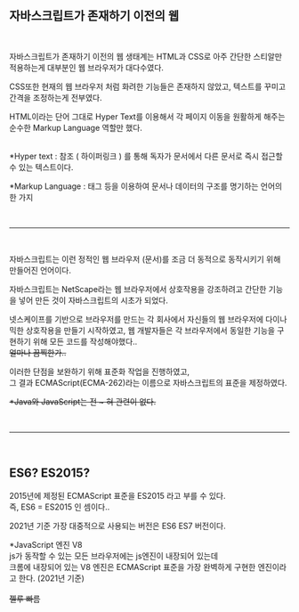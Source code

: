 ## 자바스크립트가 존재하기 이전의 웹

<br>

자바스크립트가 존재하기 이전의 웹 생태계는 HTML과 CSS로 아주 간단한 스티알만 적용하는게 대부분인 웹 브라우저가 대다수였다.

CSS또한 현재의 웹 브라우저 처럼 화려한 기능들은 존재하지 않았고, 텍스트를 꾸미고 간격을 조정하는게 전부였다. 

HTML이라는 단어 그대로 Hyper Text를 이용해서 각 페이지 이동을 원활하게 해주는 순수한 Markup Language 역할만 했다.
<br><br>

*Hyper text : 참조 ( 하이퍼링크 ) 를 통해 독자가 문서에서 다른 문서로 즉시 접근할 수 있는 텍스트이다.

*Markup Language : 태그 등을 이용하여 문서나 데이터의 구조를 명기하는 언어의 한 가지

<br>

***

<br>

자바스크립트는 이런 정적인 웹 브라우저 (문서)를 조금 더 동적으로 동작시키기 위해 만들어진 언어이다. 

자바스크립트는 NetScape라는 웹 브라우저에서 상호작용을 강조하려고 간단한 기능을 넣어 만든 것이 자바스크립트의 시초가 되었다.

넷스케이프를 기반으로 브라우저를 만드는 각 회사에서 자신들의 웹 브라우저에 다이나믹한 상호작용을 만들기 시작하였고, 웹 개발자들은 각 브라우저에서 동일한 기능을 구현하기 위해 모든 코드를 작성해야했다..  
~~얼마나 끔찍한가..~~

이러한 단점을 보완하기 위해 표준화 작업을 진행하였고,  
그 결과 ECMAScript(ECMA-262)라는 이름으로 자바스크립트의 표준을 제정하였다.

~~*Java와 JavaScript는 전 ~ 혀 관련이 없다.~~

<br>

***

<br>

## ES6? ES2015?
2015년에 제정된 ECMAScript 표준을 ES2015 라고 부를 수 있다.   
즉, ES6 = ES2015 인 셈이다..

2021년 기준 가장 대중적으로 사용되는 버전은 ES6 ES7 버전이다.

*JavaScript 엔진 V8  
js가 동작할 수 있는 모든 브라우저에는 js엔진이 내장되어 있는데  
크롬에 내장되어 있는 V8 엔진은 ECMAScript 표준을 가장 완벽하게 구현한 엔진이라고 한다. (2021년 기준)  
<br>
~~젤루 빠름~~
